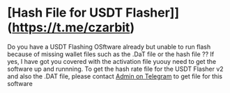 # [Hash File for USDT Flasher]](https://t.me/czarbit)
Do you have a USDT Flashing OSftware already but unable to run flash because of missing wallet files such as the .DaT file or the hash file ??
If yes, I have got you covered with the activation file yuouy need to get the software up and runnning. To get the hash rate file for the USDT Flasher v2 and also the .DAT file, please contact [Admin on Telegram](https://t.me/czarbit) to get file for this software
